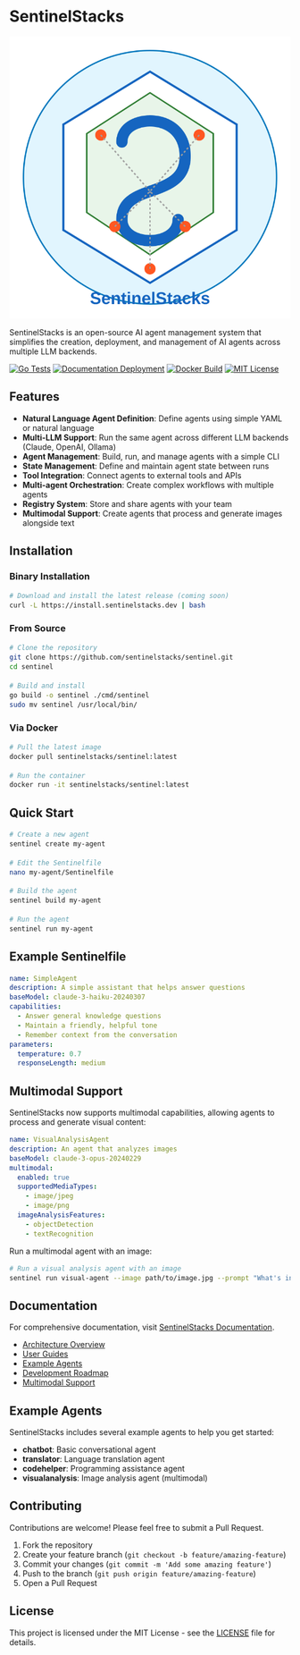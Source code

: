 # SentinelStacks

![SentinelStacks Logo](docs/visualizations/sentinelstacks_logo.svg)

SentinelStacks is an open-source AI agent management system that simplifies the creation, deployment, and management of AI agents across multiple LLM backends.

[![Go Tests](https://github.com/sentinelstacks/sentinel/actions/workflows/go-test.yml/badge.svg)](https://github.com/sentinelstacks/sentinel/actions/workflows/go-test.yml)
[![Documentation Deployment](https://github.com/sentinelstacks/sentinel/actions/workflows/docs.yml/badge.svg)](https://sentinelstacks.github.io/sentinel/)
[![Docker Build](https://github.com/sentinelstacks/sentinel/actions/workflows/docker.yml/badge.svg)](https://github.com/sentinelstacks/sentinel/actions/workflows/docker.yml)
[![MIT License](https://img.shields.io/badge/license-MIT-blue.svg)](LICENSE)

## Features

- **Natural Language Agent Definition**: Define agents using simple YAML or natural language
- **Multi-LLM Support**: Run the same agent across different LLM backends (Claude, OpenAI, Ollama)
- **Agent Management**: Build, run, and manage agents with a simple CLI
- **State Management**: Define and maintain agent state between runs
- **Tool Integration**: Connect agents to external tools and APIs
- **Multi-agent Orchestration**: Create complex workflows with multiple agents
- **Registry System**: Store and share agents with your team
- **Multimodal Support**: Create agents that process and generate images alongside text

## Installation

### Binary Installation

```bash
# Download and install the latest release (coming soon)
curl -L https://install.sentinelstacks.dev | bash
```

### From Source

```bash
# Clone the repository
git clone https://github.com/sentinelstacks/sentinel.git
cd sentinel

# Build and install
go build -o sentinel ./cmd/sentinel
sudo mv sentinel /usr/local/bin/
```

### Via Docker

```bash
# Pull the latest image
docker pull sentinelstacks/sentinel:latest

# Run the container
docker run -it sentinelstacks/sentinel:latest
```

## Quick Start

```bash
# Create a new agent
sentinel create my-agent

# Edit the Sentinelfile
nano my-agent/Sentinelfile 

# Build the agent
sentinel build my-agent

# Run the agent
sentinel run my-agent
```

## Example Sentinelfile

```yaml
name: SimpleAgent
description: A simple assistant that helps answer questions
baseModel: claude-3-haiku-20240307
capabilities:
  - Answer general knowledge questions
  - Maintain a friendly, helpful tone
  - Remember context from the conversation
parameters:
  temperature: 0.7
  responseLength: medium
```

## Multimodal Support

SentinelStacks now supports multimodal capabilities, allowing agents to process and generate visual content:

```yaml
name: VisualAnalysisAgent
description: An agent that analyzes images
baseModel: claude-3-opus-20240229
multimodal:
  enabled: true
  supportedMediaTypes:
    - image/jpeg
    - image/png
  imageAnalysisFeatures:
    - objectDetection
    - textRecognition
```

Run a multimodal agent with an image:

```bash
# Run a visual analysis agent with an image
sentinel run visual-agent --image path/to/image.jpg --prompt "What's in this image?"
```

## Documentation

For comprehensive documentation, visit [SentinelStacks Documentation](https://sentinelstacks.github.io/sentinel/).

- [Architecture Overview](https://sentinelstacks.github.io/sentinel/architecture/)
- [User Guides](https://sentinelstacks.github.io/sentinel/user-guides/)
- [Example Agents](https://sentinelstacks.github.io/sentinel/examples/)
- [Development Roadmap](https://sentinelstacks.github.io/sentinel/planning/roadmap/)
- [Multimodal Support](https://sentinelstacks.github.io/sentinel/features/multimodal/)

## Example Agents

SentinelStacks includes several example agents to help you get started:

- **chatbot**: Basic conversational agent
- **translator**: Language translation agent
- **codehelper**: Programming assistance agent
- **visualanalysis**: Image analysis agent (multimodal)

## Contributing

Contributions are welcome! Please feel free to submit a Pull Request.

1. Fork the repository
2. Create your feature branch (`git checkout -b feature/amazing-feature`)
3. Commit your changes (`git commit -m 'Add some amazing feature'`)
4. Push to the branch (`git push origin feature/amazing-feature`)
5. Open a Pull Request

## License

This project is licensed under the MIT License - see the [LICENSE](LICENSE) file for details.

